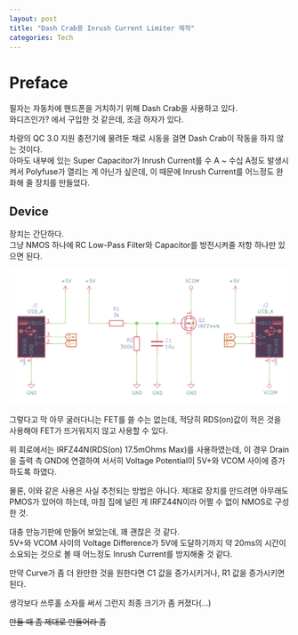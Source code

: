 ```yaml
---
layout: post
title: "Dash Crab용 Inrush Current Limiter 제작"
categories: Tech
---
```


# Preface

필자는 자동차에 핸드폰을 거치하기 위해 Dash Crab을 사용하고 있다.  
와디즈인가? 에서 구입한 것 같은데, 조금 하자가 있다.
<!--excerpt-->
차량의 QC 3.0 지원 충전기에 물려둔 채로 시동을 걸면 Dash Crab이 작동을 하지 않는 것이다.  
아마도 내부에 있는 Super Capacitor가 Inrush Current를 수 A ~ 수십 A정도 발생시켜서 Polyfuse가 열리는 게 아닌가 싶은데, 이 때문에 Inrush Current를 어느정도 완화해 줄 장치를 만들었다.

## Device

장치는 간단하다.  
그냥 NMOS 하나에 RC Low-Pass Filter와 Capacitor를 방전시켜줄 저항 하나만 있으면 된다.

[![schematic.png](/assets/img/2020-04-02/schematic.png)](/assets/img/2020-04-02/schematic.png)

그렇다고 막 아무 굴러다니는 FET를 쓸 수는 없는데, 적당히 RDS(on)값이 적은 것을 사용해야 FET가 뜨거워지지 않고 사용할 수 있다.

위 회로에서는 IRFZ44N(RDS(on) 17.5mOhms Max)를 사용하였는데, 이 경우 Drain을 출력 측 GND에 연결하여 서서히 Voltage Potential이 5V+와 VCOM 사이에 증가하도록 하였다.

물론, 이와 같은 사용은 사실 추천되는 방법은 아니다. 제대로 장치를 만드려면 아무래도 PMOS가 있어야 하는데, 마침 집에 널린 게 IRFZ44N이라 어쩔 수 없이 NMOS로 구성한 것.

대충 만능기판에 만들어 보았는데, 꽤 괜찮은 것 같다.  
5V+와 VCOM 사이의 Voltage Difference가 5V에 도달하기까지 약 20ms의 시간이 소요되는 것으로 볼 때 어느정도 Inrush Current를 방지해줄 것 같다.

만약 Curve가 좀 더 완만한 것을 원한다면 C1 값을 증가시키거나, R1 값을 증가시키면 된다.

생각보다 쓰루홀 소자를 써서 그런지 최종 크기가 좀 커졌다(...)

~~만들 때 좀 제대로 만들어라 좀~~